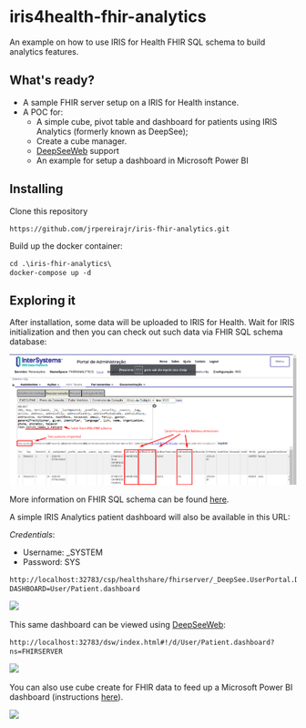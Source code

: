 # iris4health-fhir-analytics

An example on how to use IRIS for Health FHIR SQL schema to build analytics features.

## What's ready?

* A sample FHIR server setup on a IRIS for Health instance.
* A POC for:
  * A simple cube, pivot table and dashboard for patients using IRIS Analytics (formerly known as DeepSee);
  * Create a cube manager.
  * [DeepSeeWeb](https://openexchange.intersystems.com/package/DeepSeeWeb) support
  * An example for setup a dashboard in Microsoft Power BI

## Installing

Clone this repository

```
https://github.com/jrpereirajr/iris-fhir-analytics.git
```

Build up the docker container:

```
cd .\iris-fhir-analytics\
docker-compose up -d
```

## Exploring it

After installation, some data will be uploaded to IRIS for Health. Wait for IRIS initialization and then you can check out such data via FHIR SQL schema database:

<img src="https://raw.githubusercontent.com/jrpereirajr/iris4health-fhir-analytics/master/img/Screenshot_36.png"></img>

More information on FHIR SQL schema can be found [here](doc\fhir-sql-schema.md).

A simple IRIS Analytics patient dashboard will also be available in this URL:

*Credentials*:
 * Username: _SYSTEM
 * Password: SYS

```
http://localhost:32783/csp/healthshare/fhirserver/_DeepSee.UserPortal.DashboardViewer.zen?DASHBOARD=User/Patient.dashboard
```

<img src="https://raw.githubusercontent.com/jrpereirajr/iris-fhir-analytics/power-bi-01/img/Lt94eO0NZa.gif"></img>

This same dashboard can be viewed using [DeepSeeWeb](https://openexchange.intersystems.com/package/DeepSeeWeb):

```
http://localhost:32783/dsw/index.html#!/d/User/Patient.dashboard?ns=FHIRSERVER
```

<img src="https://raw.githubusercontent.com/jrpereirajr/iris-fhir-analytics/power-bi-01/img/lN0F0MSNJr.gif"></img>

You can also use cube create for FHIR data to feed up a Microsoft Power BI dashboard (instructions [here](doc/power-bi-creating-patient-dashboard.md)).

<img src="https://raw.githubusercontent.com/jrpereirajr/iris-fhir-analytics/power-bi-01/img/xUxNmpMvvQ.gif"></img>
